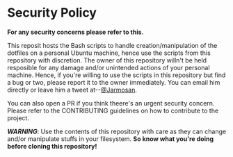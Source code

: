 # Security Policy

**For any security concerns please refer to this.**

This reposit hosts the Bash scripts to handle creation/manipulation of the dotfiles on a personal Ubuntu machine, hence use the scripts from this repository with discretion. The owner of this repository willn't be held resposible for any damage and/or unintended actions of your personal machine. Hence, if you're willing to use the scripts in this repository but find a bug or two, please report it to the owner immediately. You can email him directly or leave him a tweet at--[@Jarmosan](https:twitter.com/jarmosan).

You can also open a PR if you think theere's an urgent security concern. Please refer to the CONTRIBUTING guidelines on how to contribute to the project.

***WARNING***: Use the contents of this repository with care as they can change and/or manipulate stuffs in your filesystem. **So know what you're doing before cloning this repository!**
